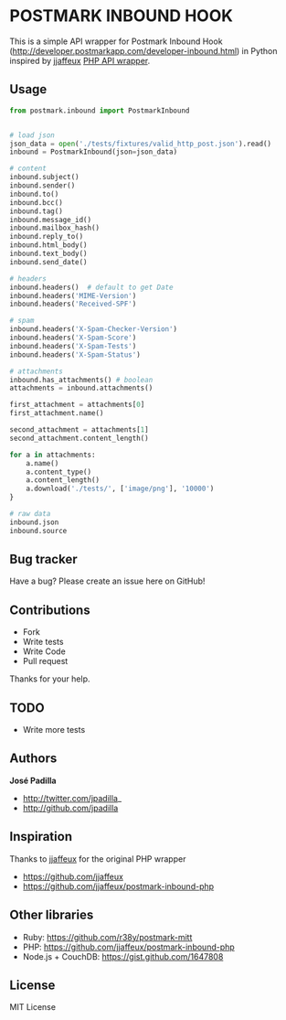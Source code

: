 POSTMARK INBOUND HOOK
=====================

This is a simple API wrapper for Postmark Inbound Hook (http://developer.postmarkapp.com/developer-inbound.html) in Python inspired by [jjaffeux](https://github.com/jjaffeux/) [PHP API wrapper](https://github.com/jjaffeux/postmark-inbound-php).


Usage
-----

``` python
from postmark.inbound import PostmarkInbound


# load json
json_data = open('./tests/fixtures/valid_http_post.json').read()
inbound = PostmarkInbound(json=json_data)

# content
inbound.subject()
inbound.sender()
inbound.to()
inbound.bcc()
inbound.tag()
inbound.message_id()
inbound.mailbox_hash()
inbound.reply_to()
inbound.html_body()
inbound.text_body()
inbound.send_date()

# headers
inbound.headers()  # default to get Date
inbound.headers('MIME-Version')
inbound.headers('Received-SPF')

# spam
inbound.headers('X-Spam-Checker-Version')
inbound.headers('X-Spam-Score')
inbound.headers('X-Spam-Tests')
inbound.headers('X-Spam-Status')

# attachments
inbound.has_attachments() # boolean
attachments = inbound.attachments()

first_attachment = attachments[0]
first_attachment.name()

second_attachment = attachments[1]
second_attachment.content_length()

for a in attachments:
	a.name()
	a.content_type()
	a.content_length()
	a.download('./tests/', ['image/png'], '10000')
}

# raw data
inbound.json
inbound.source
```

Bug tracker
-----------

Have a bug? Please create an issue here on GitHub!


Contributions
-------------

* Fork
* Write tests
* Write Code
* Pull request

Thanks for your help.


TODO
----

* Write more tests


Authors
-------

**José Padilla**

+ http://twitter.com/jpadilla_
+ http://github.com/jpadilla

Inspiration
-----------

Thanks to [jjaffeux](https://github.com/jjaffeux/) for the original PHP wrapper

+ https://github.com/jjaffeux
+ https://github.com/jjaffeux/postmark-inbound-php


Other libraries
---------------

+ Ruby: https://github.com/r38y/postmark-mitt
+ PHP: https://github.com/jjaffeux/postmark-inbound-php
+ Node.js + CouchDB: https://gist.github.com/1647808

License
---------------------

MIT License
